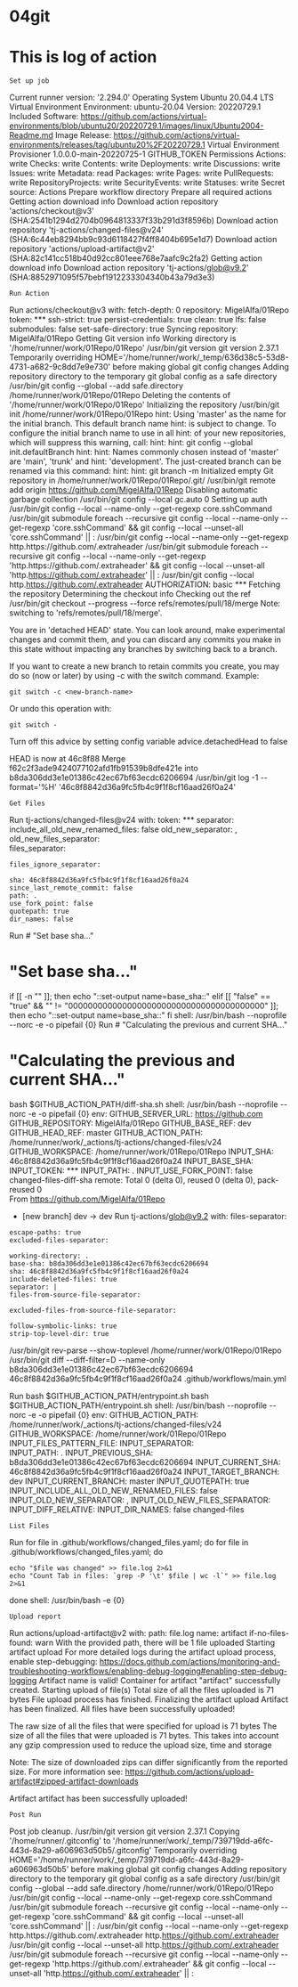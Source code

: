 # 04git
# This is log of action

```
Set up job
```

Current runner version: '2.294.0'
Operating System
  Ubuntu
  20.04.4
  LTS
Virtual Environment
  Environment: ubuntu-20.04
  Version: 20220729.1
  Included Software: https://github.com/actions/virtual-environments/blob/ubuntu20/20220729.1/images/linux/Ubuntu2004-Readme.md
  Image Release: https://github.com/actions/virtual-environments/releases/tag/ubuntu20%2F20220729.1
Virtual Environment Provisioner
  1.0.0.0-main-20220725-1
GITHUB_TOKEN Permissions
  Actions: write
  Checks: write
  Contents: write
  Deployments: write
  Discussions: write
  Issues: write
  Metadata: read
  Packages: write
  Pages: write
  PullRequests: write
  RepositoryProjects: write
  SecurityEvents: write
  Statuses: write
Secret source: Actions
Prepare workflow directory
Prepare all required actions
Getting action download info
Download action repository 'actions/checkout@v3' (SHA:2541b1294d2704b0964813337f33b291d3f8596b)
Download action repository 'tj-actions/changed-files@v24' (SHA:6c44eb8294bb9c93d6118427f4ff8404b695e1d7)
Download action repository 'actions/upload-artifact@v2' (SHA:82c141cc518b40d92cc801eee768e7aafc9c2fa2)
Getting action download info
Download action repository 'tj-actions/glob@v9.2' (SHA:8852971095f57bebf1912233304340b43a79d3e3)

```
Run Action
```

Run actions/checkout@v3
  with:
    fetch-depth: 0
    repository: MigelAlfa/01Repo
    token: ***
    ssh-strict: true
    persist-credentials: true
    clean: true
    lfs: false
    submodules: false
    set-safe-directory: true
Syncing repository: MigelAlfa/01Repo
Getting Git version info
  Working directory is '/home/runner/work/01Repo/01Repo'
  /usr/bin/git version
  git version 2.37.1
Temporarily overriding HOME='/home/runner/work/_temp/636d38c5-53d8-4731-a682-9c8dd7e9e730' before making global git config changes
Adding repository directory to the temporary git global config as a safe directory
/usr/bin/git config --global --add safe.directory /home/runner/work/01Repo/01Repo
Deleting the contents of '/home/runner/work/01Repo/01Repo'
Initializing the repository
  /usr/bin/git init /home/runner/work/01Repo/01Repo
  hint: Using 'master' as the name for the initial branch. This default branch name
  hint: is subject to change. To configure the initial branch name to use in all
  hint: of your new repositories, which will suppress this warning, call:
  hint: 
  hint: 	git config --global init.defaultBranch <name>
  hint: 
  hint: Names commonly chosen instead of 'master' are 'main', 'trunk' and
  hint: 'development'. The just-created branch can be renamed via this command:
  hint: 
  hint: 	git branch -m <name>
  Initialized empty Git repository in /home/runner/work/01Repo/01Repo/.git/
  /usr/bin/git remote add origin https://github.com/MigelAlfa/01Repo
Disabling automatic garbage collection
  /usr/bin/git config --local gc.auto 0
Setting up auth
  /usr/bin/git config --local --name-only --get-regexp core\.sshCommand
  /usr/bin/git submodule foreach --recursive git config --local --name-only --get-regexp 'core\.sshCommand' && git config --local --unset-all 'core.sshCommand' || :
  /usr/bin/git config --local --name-only --get-regexp http\.https\:\/\/github\.com\/\.extraheader
  /usr/bin/git submodule foreach --recursive git config --local --name-only --get-regexp 'http\.https\:\/\/github\.com\/\.extraheader' && git config --local --unset-all 'http.https://github.com/.extraheader' || :
  /usr/bin/git config --local http.https://github.com/.extraheader AUTHORIZATION: basic ***
Fetching the repository
Determining the checkout info
Checking out the ref
  /usr/bin/git checkout --progress --force refs/remotes/pull/18/merge
  Note: switching to 'refs/remotes/pull/18/merge'.
  
  You are in 'detached HEAD' state. You can look around, make experimental
  changes and commit them, and you can discard any commits you make in this
  state without impacting any branches by switching back to a branch.
  
  If you want to create a new branch to retain commits you create, you may
  do so (now or later) by using -c with the switch command. Example:
  
    git switch -c <new-branch-name>
  
  Or undo this operation with:
  
    git switch -
  
  Turn off this advice by setting config variable advice.detachedHead to false
  
  HEAD is now at 46c8f88 Merge f62c2f3ade9424077102afd1fb91539b8dfe421e into b8da306dd3e1e01386c42ec67bf63ecdc6206694
/usr/bin/git log -1 --format='%H'
'46c8f8842d36a9fc5fb4c9f1f8cf16aad26f0a24'

```
Get Files
```

Run tj-actions/changed-files@v24
  with:
    token: ***
    separator:  
    include_all_old_new_renamed_files: false
    old_new_separator: ,
    old_new_files_separator:  
    files_separator: 
  
    files_ignore_separator: 
  
    sha: 46c8f8842d36a9fc5fb4c9f1f8cf16aad26f0a24
    since_last_remote_commit: false
    path: .
    use_fork_point: false
    quotepath: true
    dir_names: false
Run # "Set base sha..."
  # "Set base sha..."
  if [[ -n "" ]]; then
    echo "::set-output name=base_sha::"
  elif [[ "false" == "true" && "" != "0000000000000000000000000000000000000000" ]]; then
      echo "::set-output name=base_sha::"
  fi
  shell: /usr/bin/bash --noprofile --norc -e -o pipefail {0}
Run # "Calculating the previous and current SHA..."
  # "Calculating the previous and current SHA..."
  bash $GITHUB_ACTION_PATH/diff-sha.sh
  shell: /usr/bin/bash --noprofile --norc -e -o pipefail {0}
  env:
    GITHUB_SERVER_URL: https://github.com
    GITHUB_REPOSITORY: MigelAlfa/01Repo
    GITHUB_BASE_REF: dev
    GITHUB_HEAD_REF: master
    GITHUB_ACTION_PATH: /home/runner/work/_actions/tj-actions/changed-files/v24
    GITHUB_WORKSPACE: /home/runner/work/01Repo/01Repo
    INPUT_SHA: 46c8f8842d36a9fc5fb4c9f1f8cf16aad26f0a24
    INPUT_BASE_SHA: 
    INPUT_TOKEN: ***
    INPUT_PATH: .
    INPUT_USE_FORK_POINT: false
changed-files-diff-sha
  remote: Total 0 (delta 0), reused 0 (delta 0), pack-reused 0        
  From https://github.com/MigelAlfa/01Repo
   * [new branch]      dev        -> dev
Run tj-actions/glob@v9.2
  with:
    files-separator: 
  
    escape-paths: true
    excluded-files-separator: 
  
    working-directory: .
    base-sha: b8da306dd3e1e01386c42ec67bf63ecdc6206694
    sha: 46c8f8842d36a9fc5fb4c9f1f8cf16aad26f0a24
    include-deleted-files: true
    separator: |
    files-from-source-file-separator: 
  
    excluded-files-from-source-file-separator: 
  
    follow-symbolic-links: true
    strip-top-level-dir: true
/usr/bin/git rev-parse --show-toplevel
/home/runner/work/01Repo/01Repo
/usr/bin/git diff --diff-filter=D --name-only b8da306dd3e1e01386c42ec67bf63ecdc6206694 46c8f8842d36a9fc5fb4c9f1f8cf16aad26f0a24
.github/workflows/main.yml

Run bash $GITHUB_ACTION_PATH/entrypoint.sh
  bash $GITHUB_ACTION_PATH/entrypoint.sh
  shell: /usr/bin/bash --noprofile --norc -e -o pipefail {0}
  env:
    GITHUB_ACTION_PATH: /home/runner/work/_actions/tj-actions/changed-files/v24
    GITHUB_WORKSPACE: /home/runner/work/01Repo/01Repo
    INPUT_FILES_PATTERN_FILE: 
    INPUT_SEPARATOR:  
    INPUT_PATH: .
    INPUT_PREVIOUS_SHA: b8da306dd3e1e01386c42ec67bf63ecdc6206694
    INPUT_CURRENT_SHA: 46c8f8842d36a9fc5fb4c9f1f8cf16aad26f0a24
    INPUT_TARGET_BRANCH: dev
    INPUT_CURRENT_BRANCH: master
    INPUT_QUOTEPATH: true
    INPUT_INCLUDE_ALL_OLD_NEW_RENAMED_FILES: false
    INPUT_OLD_NEW_SEPARATOR: ,
    INPUT_OLD_NEW_FILES_SEPARATOR:  
    INPUT_DIFF_RELATIVE: 
    INPUT_DIR_NAMES: false
changed-files

```
List Files
```
Run for file in .github/workflows/changed_files.yaml; do
  for file in .github/workflows/changed_files.yaml; do
  
    echo "$file was changed" >> file.log 2>&1
    echo "Count Tab in files: `grep -P '\t' $file | wc -l`" >> file.log 2>&1
  
  done
  shell: /usr/bin/bash -e {0}
  
```
Upload report
```

Run actions/upload-artifact@v2
  with:
    path: file.log
    name: artifact
    if-no-files-found: warn
With the provided path, there will be 1 file uploaded
Starting artifact upload
For more detailed logs during the artifact upload process, enable step-debugging: https://docs.github.com/actions/monitoring-and-troubleshooting-workflows/enabling-debug-logging#enabling-step-debug-logging
Artifact name is valid!
Container for artifact "artifact" successfully created. Starting upload of file(s)
Total size of all the files uploaded is 71 bytes
File upload process has finished. Finalizing the artifact upload
Artifact has been finalized. All files have been successfully uploaded!

The raw size of all the files that were specified for upload is 71 bytes
The size of all the files that were uploaded is 71 bytes. This takes into account any gzip compression used to reduce the upload size, time and storage

Note: The size of downloaded zips can differ significantly from the reported size. For more information see: https://github.com/actions/upload-artifact#zipped-artifact-downloads 

Artifact artifact has been successfully uploaded!  

```
Post Run
```

 Post job cleanup.
/usr/bin/git version
git version 2.37.1
Copying '/home/runner/.gitconfig' to '/home/runner/work/_temp/739719dd-a6fc-443d-8a29-a606963d50b5/.gitconfig'
Temporarily overriding HOME='/home/runner/work/_temp/739719dd-a6fc-443d-8a29-a606963d50b5' before making global git config changes
Adding repository directory to the temporary git global config as a safe directory
/usr/bin/git config --global --add safe.directory /home/runner/work/01Repo/01Repo
/usr/bin/git config --local --name-only --get-regexp core\.sshCommand
/usr/bin/git submodule foreach --recursive git config --local --name-only --get-regexp 'core\.sshCommand' && git config --local --unset-all 'core.sshCommand' || :
/usr/bin/git config --local --name-only --get-regexp http\.https\:\/\/github\.com\/\.extraheader
http.https://github.com/.extraheader
/usr/bin/git config --local --unset-all http.https://github.com/.extraheader
/usr/bin/git submodule foreach --recursive git config --local --name-only --get-regexp 'http\.https\:\/\/github\.com\/\.extraheader' && git config --local --unset-all 'http.https://github.com/.extraheader' || :
  
